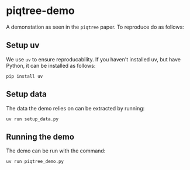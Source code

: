 # piqtree-demo

A demonstation as seen in the `piqtree` paper. To reproduce do as follows:

## Setup uv

We use `uv` to ensure reproducability. If you haven't installed uv, but have Python, it can be installed as follows:

`pip install uv`

## Setup data

The data the demo relies on can be extracted by running:

`uv run setup_data.py`

## Running the demo

The demo can be run with the command:

`uv run piqtree_demo.py`